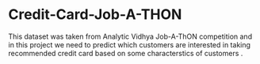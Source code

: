 # Credit-Card-Job-A-THON
This dataset was taken from Analytic Vidhya Job-A-ThON  competition and in this project we need to predict which customers are interested in taking recommended credit card based on some characterstics of customers .
